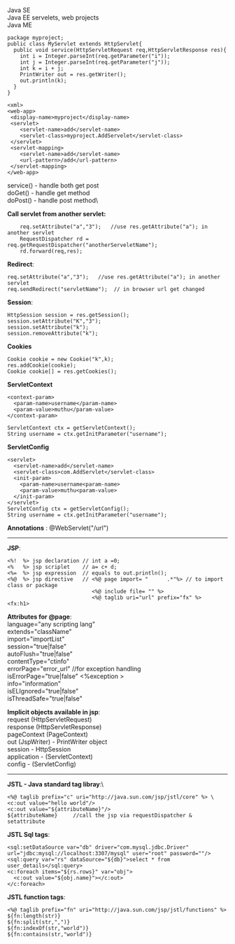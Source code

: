 Java SE\
Java EE servelets, web projects\
Java ME

```
package myproject;
public class MyServlet extends HttpServlet{
  public void service(HttpServletRequest req,HttpServletResponse res){
    int i = Integer.parseInt(req.getParameter("i"));
    int j = Integer.parseInt(req.getParameter("j"));
    int k = i + j;
    PrintWriter out = res.getWriter();
    out.println(k);
  }
}
```
```
<xml>
<web-app>
 <display-name>myproject</display-name>
 <servlet>
 	<servlet-name>add</servlet-name>
 	<servlet-class>myproject.AddServelet</servlet-class>
 </servlet>
 <servlet-mapping>
 	<servlet-name>add</servlet-name>
 	<url-pattern>/add</url-pattern>
 </servlet-mapping>
</web-app>
```

service() - handle both get post\
doGet() - handle get method\
doPost() - handle post method\


**Call servlet from another servlet:**
``` 
    req.setAttribute("a","3");   //use res.getAttribute("a"); in another servlet
    RequestDispatcher rd = req.getRequestDispatcher("anotherServeletName"); 
    rd.forward(req,res); 
```

**Redirect**:
```
req.setAttribute("a","3");   //use res.getAttribute("a"); in another servlet 
req.sendRedirect("servletName");  // in browser url get changed
```

**Session**:
```
HttpSession session = res.getSession();
session.setAttribute("K","3");
session.setAttribute("k");
session.removeAttribute("k");
```

**Cookies**
```
Cookie cookie = new Cookie("k",k);
res.addCookie(cookie);
Cookie cookie[] = res.getCookies();
```

**ServletContext**
```
<context-param>
  <param-name>username</param-name>
  <param-value>muthu</param-value>
</context-param>  

ServletContext ctx = getServletContext();
String username = ctx.getInitParameter("username");
```
**ServletConfig**
```
<servlet>
  <servlet-name>add</servlet-name>
  <servlet-class>com.AddServlet</servlet-class>
  <init-param>
    <param-name>username<param-name>
    <param-value>muthu<param-value>
  </init-param>
</servlet>
ServletConfig ctx = getServletConfig();
String username = ctx.getInitParameter("username");
```

**Annotations** :
@WebServlet("/url")

---
**JSP**:
```
<%!  %> jsp declaration // int a =0;
<%   %> jsp scriplet    // a= c+ d; 
<%=  %> jsp expression  // equals to out.println();
<%@  %> jsp directive   // <%@ page import= "      .*"%> // to import class or package
                           <%@ include file= "" %>
                           <%@ taglib uri="url" prefix="fx" %>    <fx:h1>
```
**Attributes for @page**:\
language="any scripting lang"\
extends="className"\
import="importList"\
session="true|false"\
autoFlush="true|false"\
contentType="ctinfo"\
errorPage="error_url" //for exception handling\
isErrorPage="true|false" <%exception >\
info="information"\
isELIgnored="true|false"\
isThreadSafe="true|false"

**Implicit objects available in jsp**:\
request (HttpServletRequest)\
response (HttpServletResponse)\
pageContext (PageContext)\
out (JspWriter) - PrintWriter object\
session - HttpSession\
application - (ServletContext)\
config - (ServletConfig)

---
**JSTL - Java standard tag libray**:\
```
<%@ taglib prefix="c" uri="http://java.sun.com/jsp/jstl/core" %> \
<c:out value="hello world"/>
<c:out value="${attributeName}"/>
${attributeName}     //call the jsp via requestDispatcher & setattribute
```
**JSTL Sql tags**:
```
<sql:setDataSource var="db" driver="com.mysql.jdbc.Driver" url="jdbc:mysql://localhost:3307/mysql" user="root" password=""/>
<sql:query var="rs" dataSource="${db}">select * from user_details</sql:query>
<c:foreach items="${rs.rows}" var="obj">
  <c:out value="${obj.name}"></c:out>
</c:foreach>
```
**JSTL function tags**:
```
<%@ taglib prefix="fn" uri="http://java.sun.com/jsp/jstl/functions" %> 
${fn:length(str)}
${fn:split(str,",")}
${fn:indexOf(str,"world")}
${fn:contains(str,"world")}
```
